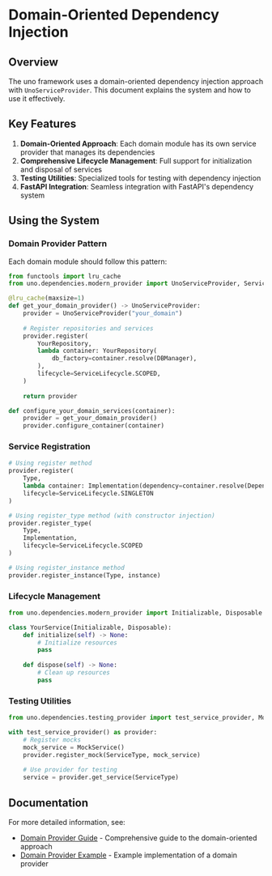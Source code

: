# Domain-Oriented Dependency Injection

## Overview

The uno framework uses a domain-oriented dependency injection approach with `UnoServiceProvider`. This document explains the system and how to use it effectively.

## Key Features

1. **Domain-Oriented Approach**: Each domain module has its own service provider that manages its dependencies
2. **Comprehensive Lifecycle Management**: Full support for initialization and disposal of services
3. **Testing Utilities**: Specialized tools for testing with dependency injection
4. **FastAPI Integration**: Seamless integration with FastAPI's dependency system

## Using the System

### Domain Provider Pattern

Each domain module should follow this pattern:

```python
from functools import lru_cache
from uno.dependencies.modern_provider import UnoServiceProvider, ServiceLifecycle

@lru_cache(maxsize=1)
def get_your_domain_provider() -> UnoServiceProvider:
    provider = UnoServiceProvider("your_domain")
    
    # Register repositories and services
    provider.register(
        YourRepository,
        lambda container: YourRepository(
            db_factory=container.resolve(DBManager),
        ),
        lifecycle=ServiceLifecycle.SCOPED,
    )
    
    return provider

def configure_your_domain_services(container):
    provider = get_your_domain_provider()
    provider.configure_container(container)
```

### Service Registration

```python
# Using register method
provider.register(
    Type, 
    lambda container: Implementation(dependency=container.resolve(Dependency)), 
    lifecycle=ServiceLifecycle.SINGLETON
)

# Using register_type method (with constructor injection)
provider.register_type(
    Type, 
    Implementation, 
    lifecycle=ServiceLifecycle.SCOPED
)

# Using register_instance method
provider.register_instance(Type, instance)
```

### Lifecycle Management

```python
from uno.dependencies.modern_provider import Initializable, Disposable

class YourService(Initializable, Disposable):
    def initialize(self) -> None:
        # Initialize resources
        pass
    
    def dispose(self) -> None:
        # Clean up resources
        pass
```

### Testing Utilities

```python
from uno.dependencies.testing_provider import test_service_provider, MockService

with test_service_provider() as provider:
    # Register mocks
    mock_service = MockService()
    provider.register_mock(ServiceType, mock_service)
    
    # Use provider for testing
    service = provider.get_service(ServiceType)
```

## Documentation

For more detailed information, see:

- [Domain Provider Guide](domain_provider_guide.md) - Comprehensive guide to the domain-oriented approach
- [Domain Provider Example](domain_provider_example.py) - Example implementation of a domain provider